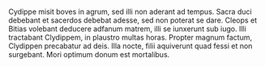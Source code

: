 Cydippe misit boves in agrum, sed illi non aderant ad tempus. 
Sacra duci debebant et sacerdos debebat adesse, sed non poterat se dare. 
Cleops et Bitias volebant deducere adfanum matrem, illi se iunxerunt sub iugo.
Illi tractabant Clydippem, in plaustro multas horas.
Propter magnum factum, Clydippen precabatur ad deis.
Illa nocte, filii aquiverunt quad fessi et non surgebant.
Mori optimum donum est mortalibus.
